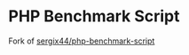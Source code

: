 # PHP Benchmark Script

Fork of [sergix44/php-benchmark-script](https://github.com/sergix44/php-benchmark-script)

